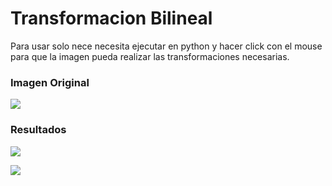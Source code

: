 # Transformacion Bilineal


Para usar solo nece necesita ejecutar en python y hacer click con el mouse para que la imagen pueda realizar las transformaciones necesarias.

### Imagen Original
![](https://github.com/lehi10/TopicosEnGrafica/tree/master/Transformacion/TransformacionBilineal/lena.png)

### Resultados

![](https://github.com/lehi10/TopicosEnGrafica/tree/master/Transformacion/TransformacionBilineal/img/out1.png)

![](https://github.com/lehi10/TopicosEnGrafica/tree/master/Transformacion/TransformacionBilineal/img/out2.png)

